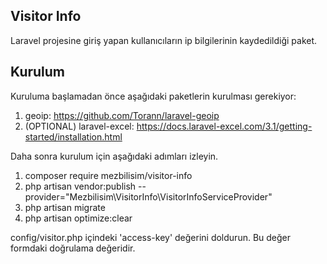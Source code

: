 ## Visitor Info

Laravel projesine giriş yapan kullanıcıların ip bilgilerinin kaydedildiği paket.

## Kurulum

Kuruluma başlamadan önce aşağıdaki paketlerin kurulması gerekiyor: 
1) geoip: https://github.com/Torann/laravel-geoip
2) (OPTIONAL) laravel-excel: https://docs.laravel-excel.com/3.1/getting-started/installation.html


Daha sonra kurulum için aşağıdaki adımları izleyin.
1) composer require mezbilisim/visitor-info
2) php artisan vendor:publish --provider="Mezbilisim\VisitorInfo\VisitorInfoServiceProvider"
3) php artisan migrate
4) php artisan optimize:clear

config/visitor.php içindeki 'access-key' değerini doldurun. Bu değer formdaki doğrulama değeridir. 
